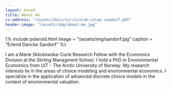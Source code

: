 ```yaml
---
layout: boxed
title: About me
cv-address: "/assets/docs/curriculum-vitae-sandorf.pdf"
header-image: "/assets/img/about-me.jpg"
---
```


{% include polaroid.html image = "/assets/img/sandorf.jpg" caption = "Erlend Dancke Sandorf" %}

I am a Marie Sklodowska-Curie Research Fellow with the Economics Division at the Stirling Managment School. I hold a PhD in Environmental Economics from UiT - The Arctic University of Norway. My research interests lie in the areas of choice modeling and environmental economics. I specialize in the application of advanced discrete choice models in the context of environmental valuation.
